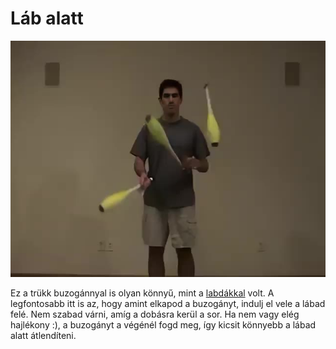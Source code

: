 # Láb alatt

![clubunderleg](/site/videos/poster/clubunderleg.jpg)

Ez a trükk buzogánnyal is olyan könnyű, mint a [labdákkal](/site/hu/lab-alatt/README.md) volt. A legfontosabb itt is az, hogy amint elkapod a buzogányt, indulj el vele a lábad felé. Nem szabad várni, amíg a dobásra kerül a sor. Ha nem vagy elég hajlékony :), a buzogányt a végénél fogd meg, így kicsit könnyebb a lábad alatt átlendíteni.


